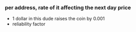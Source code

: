 ### per address, rate of it affecting the next day price
- 1 dollar in this dude raises the coin by 0.001
- reliability factor
